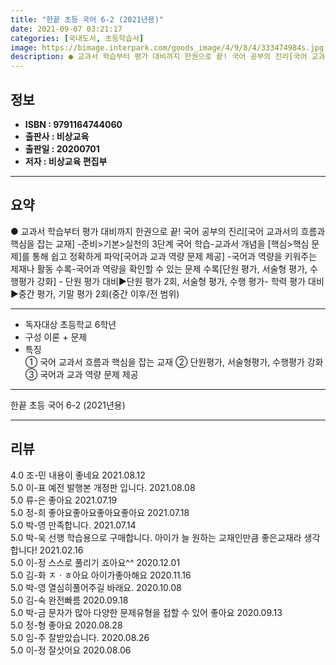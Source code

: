 ```yaml
---
title: "한끝 초등 국어 6-2 (2021년용)"
date: 2021-09-07 03:21:17
categories: [국내도서, 초등학습서]
image: https://bimage.interpark.com/goods_image/4/9/8/4/333474984s.jpg
description: ● 교과서 학습부터 평가 대비까지 한권으로 끝! 국어 공부의 진리[국어 교과서의 흐름과 핵심을 잡는 교재] -준비>기본>실천의 3단계 국어 학습-교과서 개념을 [핵심>핵심 문제]를 통해 쉽고 정확하게 파악[국어과 교과 역량 문제 제공] -국어과 역량을 키워주는 제재나 활동 수록-국어과
---
```


## **정보**

- **ISBN : 9791164744060**
- **출판사 : 비상교육**
- **출판일 : 20200701**
- **저자 : 비상교육 편집부**

------



## **요약**

●  교과서 학습부터 평가 대비까지 한권으로 끝! 국어 공부의 진리[국어 교과서의 흐름과 핵심을 잡는 교재] -준비>기본>실천의 3단계 국어 학습-교과서 개념을 [핵심>핵심 문제]를 통해 쉽고 정확하게 파악[국어과 교과 역량 문제 제공] -국어과 역량을 키워주는 제재나 활동 수록-국어과 역량을 확인할 수 있는 문제 수록[단원 평가, 서술형 평가, 수행평가 강화] -	단원 평가 대비▶단원 평가 2회, 서술형 평가, 수행 평가-	학력 평가 대비▶중간 평가, 기말 평가 2회(중간 이후/전 범위)

------

- 독자대상  초등학교 6학년
- 구성  이론 + 문제
- 특징  
① 국어 교과서 흐름과 핵심을 잡는 교재
② 단원평가, 서술형평가, 수행평가 강화
③ 국어과 교과 역량 문제 제공

------


한끝 초등 국어 6-2 (2021년용) 

------


## **리뷰** 

4.0 조-민 내용이 좋네요 2021.08.12 <br/>5.0 이-표 예전 발행본 개정판 입니다. 2021.08.08 <br/>5.0 류-은 좋아요 2021.07.19 <br/>5.0 정-희 좋아요좋아요좋아요좋아요  2021.07.18 <br/>5.0 박-영 만족합니다. 2021.07.14 <br/>5.0 박-욱 선행 학습용으로 구매합니다. 아이가 늘 원하는 교재인만큼 좋은교재라 생각합니다! 2021.02.16 <br/>5.0 이-정 스스로 풀리기 죠아요^^ 2020.12.01 <br/>5.0 김-화 ㅈㆍㅎ아요 아이가좋아해요 2020.11.16 <br/>5.0 박-영 열심히풀어주길 바래요. 2020.10.08 <br/>5.0 김-숙 완전빠름 2020.09.18 <br/>5.0 박-금 문자가 많아 다양한 문제유형을 접할 수 있어 좋아요 2020.09.13 <br/>5.0 정-형 좋아요 2020.08.28 <br/>5.0 임-주 잘받았습니다. 2020.08.26 <br/>5.0 이-정 잘삿어요 2020.08.06 <br/>